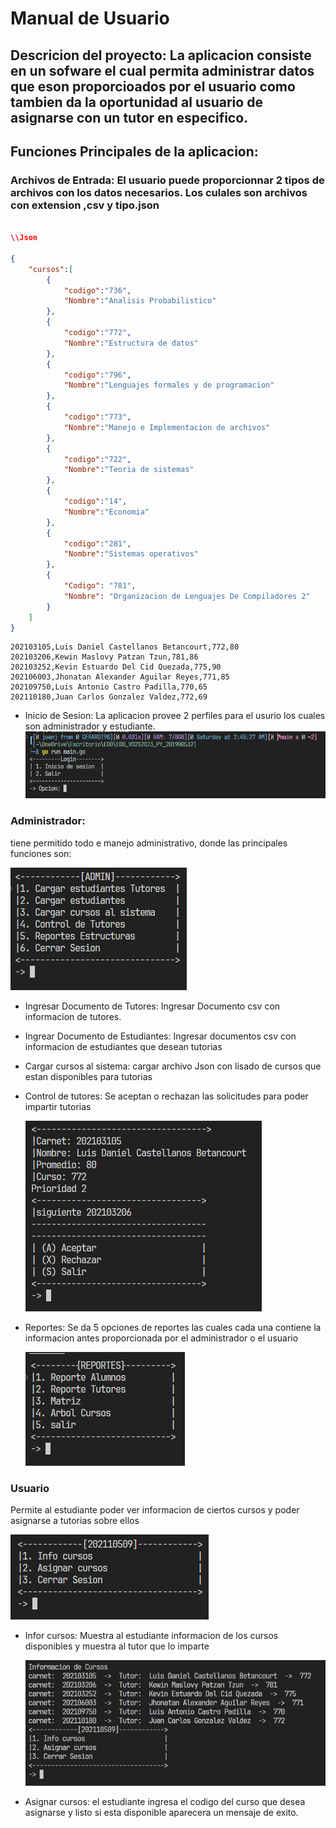 # Manual de Usuario 



## Descricion del proyecto: La aplicacion consiste en un sofware el cual permita administrar datos que eson proporcioados por el usuario como tambien da la oportunidad al usuario de asignarse con un tutor en especifico.

## Funciones Principales de la aplicacion:

### Archivos de Entrada: El usuario puede proporcionnar 2 tipos de archivos con los datos necesarios. Los culales son archivos con extension ,csv y tipo.json
```Json

\\Json

{
    "cursos":[
        {
            "codigo":"736",
            "Nombre":"Analisis Probabilistico"
        },
        {
            "codigo":"772",
            "Nombre":"Estructura de datos"
        },
        {
            "codigo":"796",
            "Nombre":"Lenguajes formales y de programacion"
        },
        {
            "codigo":"773",
            "Nombre":"Manejo e Implementacion de archivos"
        },
        {
            "codigo":"722",
            "Nombre":"Teoria de sistemas"
        },
        {
            "codigo":"14",
            "Nombre":"Economia"
        },
        {
            "codigo":"281",
            "Nombre":"Sistemas operativos"
        },
        {
            "Codigo": "781",
            "Nombre": "Organizacion de Lenguajes De Compiladores 2"
        }
    ]
}
```

```csv
202103105,Luis Daniel Castellanos Betancourt,772,80
202103206,Kewin Maslovy Patzan Tzun,781,86
202103252,Kevin Estuardo Del Cid Quezada,775,90
202106003,Jhonatan Alexander Aguilar Reyes,771,85
202109750,Luis Antonio Castro Padilla,770,65
202110180,Juan Carlos Gonzalez Valdez,772,69

```
* Inicio de Sesion:
La aplicacion provee 2 perfiles para el usurio los cuales son administrador y estudiante.
![log](https://github.com/Juanj098/EDD_VD2S2023_PY_201900532/blob/main/img/Captura%20de%20pantalla%202023-12-23%20024552.png?raw=true)
### Administrador:
tiene permitido todo e manejo administrativo, donde las principales funciones son:

![admin](https://github.com/Juanj098/EDD_VD2S2023_PY_201900532/blob/main/img/Captura%20de%20pantalla%202023-12-23%20025253.png?raw=true)
* Ingresar Documento de Tutores: Ingresar Documento csv con informacion de tutores.
* Ingrear Documento de Estudiantes: Ingresar documentos csv con informacion de estudiantes que desean tutorias
* Cargar cursos al sistema: cargar archivo Json con lisado de cursos que estan disponibles para tutorias
* Control de tutores: Se aceptan o rechazan las solicitudes para poder impartir tutorias
  
  ![acceptTutor](https://github.com/Juanj098/EDD_VD2S2023_PY_201900532/blob/main/img/Captura%20de%20pantalla%202023-12-23%20030555.png?raw=true)

* Reportes: Se da 5 opciones de reportes las cuales cada una contiene la informacion antes proporcionada por el administrador o el usuario

    ![report](https://github.com/Juanj098/EDD_VD2S2023_PY_201900532/blob/main/img/Captura%20de%20pantalla%202023-12-23%20025342.png?raw=true)
### Usuario
 Permite al estudiante poder ver informacion de ciertos cursos y poder asignarse a tutorias sobre ellos

 ![student](https://github.com/Juanj098/EDD_VD2S2023_PY_201900532/blob/main/img/Captura%20de%20pantalla%202023-12-23%20030814.png?raw=true)

 * Infor cursos: Muestra al estudiante informacion de los cursos disponibles y muestra al tutor que lo imparte
  
    ![infoTuto](https://github.com/Juanj098/EDD_VD2S2023_PY_201900532/blob/main/img/Captura%20de%20pantalla%202023-12-23%20030845.png?raw=true)

* Asignar cursos: el estudiante ingresa el codigo del curso que desea asignarse y listo si esta disponible aparecera un mensaje de exito.
  